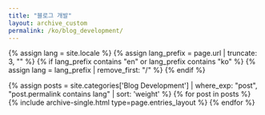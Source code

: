 ```yaml
---
title: "블로그 개발"
layout: archive_custom
permalink: /ko/blog_development/
---
```

{% assign lang = site.locale %}
{% assign lang_prefix = page.url | truncate: 3, "" %}
{% if lang_prefix contains "en" or lang_prefix contains "ko" %}
  {% assign lang = lang_prefix | remove_first: "/" %}
{% endif %}

{% assign posts = site.categories['Blog Development'] | where_exp: "post", "post.permalink contains lang" | sort: 'weight' %}
{% for post in posts %} {% include archive-single.html type=page.entries_layout %} {% endfor %}